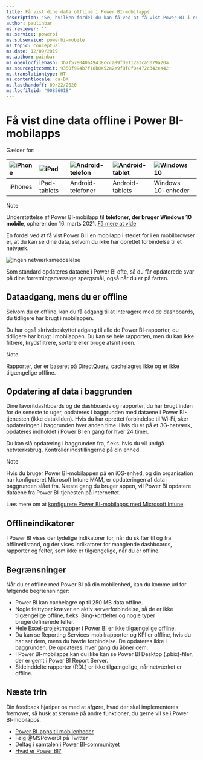 ```yaml
---
title: Få vist dine data offline i Power BI-mobilapps
description: 'Se, hvilken fordel du kan få ved at få vist Power BI i en mobilapp i stedet for i en mobilbrowser: du kan se dine data, selvom du ikke har oprettet forbindelse til et netværk.'
author: paulinbar
ms.reviewer: ''
ms.service: powerbi
ms.subservice: powerbi-mobile
ms.topic: conceptual
ms.date: 12/09/2019
ms.author: painbar
ms.openlocfilehash: 3b7f578040a49438ccca89fd9112a3ca5079a20a
ms.sourcegitcommit: 9350f994b7f18b0a52a2e9f8f8f8e472c342ea42
ms.translationtype: HT
ms.contentlocale: da-DK
ms.lasthandoff: 09/22/2020
ms.locfileid: "90856018"
---
```

# <a name="view-your-data-offline-in-the-power-bi-mobile-apps"></a>Få vist dine data offline i Power BI-mobilapps
Gælder for:

| ![iPhone](./media/mobile-apps-offline-data/iphone-logo-50-px.png) | ![iPad](./media/mobile-apps-offline-data/ipad-logo-50-px.png) | ![Android-telefon](./media/mobile-apps-offline-data/android-phone-logo-50-px.png) | ![Android-tablet](./media/mobile-apps-offline-data/android-tablet-logo-50-px.png) | ![Windows 10](./media/mobile-apps-offline-data/win-10-logo-50-px.png) |
|:--- |:--- |:--- |:--- |:--- |
| iPhones |iPad-tablets |Android-telefoner |Android-tablets |Windows 10-enheder |

>[!NOTE]
>Understøttelse af Power BI-mobilapp til **telefoner, der bruger Windows 10 mobile**, ophører den 16. marts 2021. [Få mere at vide](/legal/powerbi/powerbi-mobile/power-bi-mobile-app-end-of-support-for-windows-phones)

En fordel ved at få vist Power BI i en mobilapp i stedet for i en mobilbrowser er, at du kan se dine data, selvom du ikke har oprettet forbindelse til et netværk. 

![Ingen netværksmeddelelse](./media/mobile-apps-offline-data/power-bi-iphone-no-network.png)

Som standard opdateres dataene i Power BI ofte, så du får opdaterede svar på dine forretningsmæssige spørgsmål, også når du er på farten.

## <a name="data-access-while-youre-offline"></a>Dataadgang, mens du er offline
Selvom du er offline, kan du få adgang til at interagere med de dashboards, du tidligere har brugt i mobilappen.

Du har også skrivebeskyttet adgang til alle de Power BI-rapporter, du tidligere har brugt i mobilappen. Du kan se hele rapporten, men du kan ikke filtrere, krydsfiltrere, sortere eller bruge afsnit i den.

>[!NOTE]
> Rapporter, der er baseret på DirectQuery, cachelagres ikke og er ikke tilgængelige offline.

## <a name="background-data-refresh"></a>Opdatering af data i baggrunden
Dine favoritdashboards og de dashboards og rapporter, du har brugt inden for de seneste to uger, opdateres i baggrunden med dataene i Power BI-tjenesten (ikke datakilden). Hvis du har oprettet forbindelse til Wi-Fi, sker opdateringen i baggrunden hver anden time. Hvis du er på et 3G-netværk, opdateres indholdet i Power BI en gang for hver 24 timer.

Du kan slå opdatering i baggrunden fra, f.eks. hvis du vil undgå netværksbrug. Kontrollér indstillingerne på din enhed.

> [!NOTE]
> Hvis du bruger Power BI-mobilappen på en iOS-enhed, og din organisation har konfigureret Microsoft Intune MAM, er opdateringen af data i baggrunden slået fra. Næste gang du bruger appen, vil Power BI opdatere dataene fra Power BI-tjenesten på internettet.
> 
> Læs mere om at [konfigurere Power BI-mobilapps med Microsoft Intune](../../admin/service-admin-mobile-intune.md). 
> 
> 

## <a name="offline-indicators"></a>Offlineindikatorer
I Power BI vises der tydelige indikatorer for, når du skifter til og fra offlinetilstand, og der vises indikatorer for manglende dashboards, rapporter og felter, som ikke er tilgængelige, når du er offline.

## <a name="limitations"></a>Begrænsninger
Når du er offline med Power BI på din mobilenhed, kan du komme ud for følgende begrænsninger:

* Power BI kan cachelagre op til 250 MB data offline.
* Nogle felttyper kræver en aktiv serverforbindelse, så de er ikke tilgængelige offline, f.eks. Bing-kortfelter og nogle typer brugerdefinerede felter.
* Hele Excel-projektmapper i Power BI er ikke tilgængelige offline.
* Du kan se Reporting Services-mobilrapporter og KPI'er offline, hvis du har set dem, mens du havde forbindelse. De opdateres ikke i baggrunden. De opdateres, hver gang du åbner dem.
* I Power BI-mobilapps kan du ikke kan se Power BI Desktop (.pbix)-filer, der er gemt i Power BI Report Server. 
* Sideinddelte rapporter (RDL) er ikke tilgængelige, når netværket er offline.

## <a name="next-steps"></a>Næste trin
Din feedback hjælper os med at afgøre, hvad der skal implementeres fremover, så husk at stemme på andre funktioner, du gerne vil se i Power BI-mobilapps. 

* [Power BI-apps til mobilenheder](mobile-apps-for-mobile-devices.md)
* Følg @MSPowerBI på Twitter
* Deltag i samtalen i [Power BI-communityet](https://community.powerbi.com/)
* [Hvad er Power BI?](../../fundamentals/power-bi-overview.md)